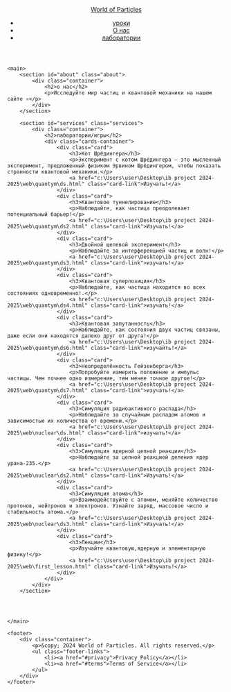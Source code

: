 
<html lang="en">
<head>
    <meta charset="UTF-8">
    <meta name="viewport" content="width=device-width, initial-scale=1.0">
    <title>Main menu of quantum</title>
    <link rel="stylesheet" href="stylemain.css">
    
</head>
<body>
    <header>
        <nav class="navbar">
            <a href="#" class="logo">World of Particles</a>
            <ul class="nav-links">
                <li><a href="(https://alidlnrko.github.io/world-of-micro/)">уроки</a></li>
                <li><a href="#about">О нас</a></li>
                <li><a href="#services">лаборатории</a></li>
            </ul>
        </nav>
    </header>

    <main>
        <section id="about" class="about">
            <div class="container">
                <h2>о нас</h2>
                <p>Исследуйте мир частиц и квантовой механики на нашем сайте ⚛</p>
            </div>
        </section>

        <section id="services" class="services">
            <div class="container">
                <h2>лаборатории/игры</h2>
                <div class="cards-container">
                    <div class="card">
                        <h3>Кот Шрёдингера</h3>
                        <p>Эксперимент с котом Шрёдингера — это мысленный эксперимент, предложенный физиком Эрвином Шрёдингером, чтобы показать странности квантовой механики.</p>
                        <a href="c:\Users\user\Desktop\ib project 2024-2025\web\quantym\ds.html" class="card-link">Изучать!</a>
                    </div>
                    <div class="card">
                        <h3>Квантовое туннелирование</h3>
                        <p>Наблюдайте, как частица преодолевает потенциальный барьер!</p>
                        <a href="c:\Users\user\Desktop\ib project 2024-2025\web\quantym\ds2.html" class="card-link">Изучать!</a>
                    </div>
                    <div class="card">
                        <h3>Двойной щелевой эксперимент</h3>
                        <p>Наблюдайте за интерференцией частиц и волн!</p>
                        <a href="c:\Users\user\Desktop\ib project 2024-2025\web\quantym\ds3.html" class="card-link">изучать!</a>
                    </div>
                    <div class="card">
                        <h3>Квантовая суперпозиция</h3>
                        <p>Наблюдайте, как частица находится во всех состояниях одновременно!.</p>
                        <a href="c:\Users\user\Desktop\ib project 2024-2025\web\quantym\ds4.html" class="card-link">изучать!</a>
                    </div>
                    <div class="card">
                        <h3>Квантовая запутанность</h3>
                        <p>Наблюдайте, как состояния двух частиц связаны, даже если они находятся далеко друг от друга!</p>
                        <a href="c:\Users\user\Desktop\ib project 2024-2025\web\quantym\ds6.html" class="card-link">изучайть!</a>
                    </div>
                    <div class="card">
                        <h3>Неопределённость Гейзенберга</h3>
                        <p>Попробуйте измерить положение и импульс частицы. Чем точнее одно измерение, тем менее точное другое!</p>
                        <a href="c:\Users\user\Desktop\ib project 2024-2025\web\quantym\ds7.html" class="card-link">изучать!</a>
                    </div>
                    <div class="card">
                        <h3>Симуляция радиоактивного распада</h3>
                        <p>Наблюдайте за случайным распадом атомов и зависимостью их количества от времени.</p>
                        <a href="c:\Users\user\Desktop\ib project 2024-2025\web\nuclear\ds.html" class="card-link">изучать!</a>
                    </div>
                    <div class="card">
                        <h3>Симуляция ядерной цепной реакции</h3>
                        <p>Наблюдайте за цепной реакцией деления ядер урана-235.</p>
                        <a href="c:\Users\user\Desktop\ib project 2024-2025\web\nuclear\ds2.html" class="card-link">Изучать!</a>
                    </div>
                    <div class="card">
                        <h3>Симуляция атома</h3>
                        <p>Взаимодействуйте с атомом, меняйте количество протонов, нейтронов и электронов. Узнайте заряд, массовое число и стабильность атома.</p>
                        <a href="c:\Users\user\Desktop\ib project 2024-2025\web\nuclear\ds3.html" class="card-link">Изучать!</a>
                    </div>
                    <div class="card">
                        <h3>Лекции</h3>
                        <p>Изучайте квантовую,ядерную и элементарную физику!</p>
                        <a href="c:\Users\user\Desktop\ib project 2024-2025\web\first_lesson.html" class="card-link">Изучать!</a>
                    </div>
                </div>
            </div>
        </section>

       

        
    </main>

    <footer>
        <div class="container">
            <p>&copy; 2024 World of Particles. All rights reserved.</p>
            <ul class="footer-links">
                <li><a href="#privacy">Privacy Policy</a></li>
                <li><a href="#terms">Terms of Service</a></li>
            </ul>
        </div>
    </footer>
    
</body>
</html>
